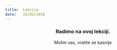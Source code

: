 ```yaml
---
title:  Lekcija
date:   15/03/2018
---
```


### <center>Radimo na ovoj lekciji.</center>
<center>Molim vas, vratite se kasnije</center>